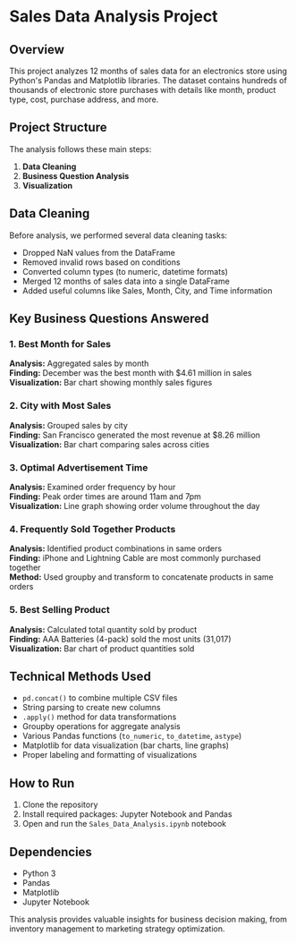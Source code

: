 # Sales Data Analysis Project

## Overview
This project analyzes 12 months of sales data for an electronics store using Python's Pandas and Matplotlib libraries. The dataset contains hundreds of thousands of electronic store purchases with details like month, product type, cost, purchase address, and more.

## Project Structure
The analysis follows these main steps:
1. **Data Cleaning**
2. **Business Question Analysis** 
3. **Visualization**

## Data Cleaning
Before analysis, we performed several data cleaning tasks:
- Dropped NaN values from the DataFrame
- Removed invalid rows based on conditions
- Converted column types (to numeric, datetime formats)
- Merged 12 months of sales data into a single DataFrame
- Added useful columns like Sales, Month, City, and Time information

## Key Business Questions Answered

### 1. Best Month for Sales
**Analysis:** Aggregated sales by month  
**Finding:** December was the best month with $4.61 million in sales  
**Visualization:** Bar chart showing monthly sales figures

### 2. City with Most Sales
**Analysis:** Grouped sales by city  
**Finding:** San Francisco generated the most revenue at $8.26 million  
**Visualization:** Bar chart comparing sales across cities

### 3. Optimal Advertisement Time
**Analysis:** Examined order frequency by hour  
**Finding:** Peak order times are around 11am and 7pm  
**Visualization:** Line graph showing order volume throughout the day

### 4. Frequently Sold Together Products
**Analysis:** Identified product combinations in same orders  
**Finding:** iPhone and Lightning Cable are most commonly purchased together  
**Method:** Used groupby and transform to concatenate products in same orders

### 5. Best Selling Product
**Analysis:** Calculated total quantity sold by product  
**Finding:** AAA Batteries (4-pack) sold the most units (31,017)  
**Visualization:** Bar chart of product quantities sold

## Technical Methods Used
- `pd.concat()` to combine multiple CSV files
- String parsing to create new columns
- `.apply()` method for data transformations
- Groupby operations for aggregate analysis
- Various Pandas functions (`to_numeric`, `to_datetime`, `astype`)
- Matplotlib for data visualization (bar charts, line graphs)
- Proper labeling and formatting of visualizations

## How to Run
1. Clone the repository
2. Install required packages: Jupyter Notebook and Pandas
3. Open and run the `Sales_Data_Analysis.ipynb` notebook

## Dependencies
- Python 3
- Pandas
- Matplotlib
- Jupyter Notebook

This analysis provides valuable insights for business decision making, from inventory management to marketing strategy optimization.
